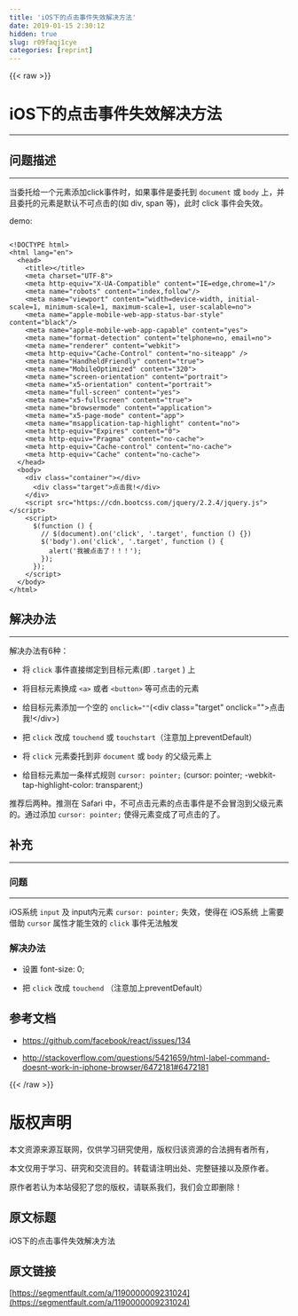 ```yaml
---
title: 'iOS下的点击事件失效解决方法' 
date: 2019-01-15 2:30:12
hidden: true
slug: r09faqj1cye
categories: [reprint]
---
```


{{< raw >}}

                    
<h1 id="articleHeader0">iOS下的点击事件失效解决方法</h1>
<hr>
<h2 id="articleHeader1">问题描述</h2>
<hr>
<p>当委托给一个元素添加click事件时，如果事件是委托到 <code>document</code> 或 <code>body</code> 上，并且委托的元素是默认不可点击的(如 div, span 等)，此时 click 事件会失效。</p>
<p>demo:</p>
<div class="widget-codetool" style="display:none;">
      <div class="widget-codetool--inner">
      <span class="selectCode code-tool" data-toggle="tooltip" data-placement="top" title="" data-original-title="全选"></span>
      <span type="button" class="copyCode code-tool" data-toggle="tooltip" data-placement="top" data-clipboard-text="
<!DOCTYPE html>
<html lang=&quot;en&quot;>
  <head>
    <title></title>
    <meta charset=&quot;UTF-8&quot;>
    <meta http-equiv=&quot;X-UA-Compatible&quot; content=&quot;IE=edge,chrome=1&quot;/>
    <meta name=&quot;robots&quot; content=&quot;index,follow&quot;/>
    <meta name=&quot;viewport&quot; content=&quot;width=device-width, initial-scale=1, minimum-scale=1, maximum-scale=1, user-scalable=no&quot;>
    <meta name=&quot;apple-mobile-web-app-status-bar-style&quot; content=&quot;black&quot;/>
    <meta name=&quot;apple-mobile-web-app-capable&quot; content=&quot;yes&quot;>
    <meta name=&quot;format-detection&quot; content=&quot;telphone=no, email=no&quot;>
    <meta name=&quot;renderer&quot; content=&quot;webkit&quot;>
    <meta http-equiv=&quot;Cache-Control&quot; content=&quot;no-siteapp&quot; />
    <meta name=&quot;HandheldFriendly&quot; content=&quot;true&quot;>
    <meta name=&quot;MobileOptimized&quot; content=&quot;320&quot;>
    <meta name=&quot;screen-orientation&quot; content=&quot;portrait&quot;>
    <meta name=&quot;x5-orientation&quot; content=&quot;portrait&quot;>
    <meta name=&quot;full-screen&quot; content=&quot;yes&quot;>
    <meta name=&quot;x5-fullscreen&quot; content=&quot;true&quot;>
    <meta name=&quot;browsermode&quot; content=&quot;application&quot;>
    <meta name=&quot;x5-page-mode&quot; content=&quot;app&quot;>
    <meta name=&quot;msapplication-tap-highlight&quot; content=&quot;no&quot;>
    <meta http-equiv=&quot;Expires&quot; content=&quot;0&quot;>
    <meta http-equiv=&quot;Pragma&quot; content=&quot;no-cache&quot;>
    <meta http-equiv=&quot;Cache-control&quot; content=&quot;no-cache&quot;>
    <meta http-equiv=&quot;Cache&quot; content=&quot;no-cache&quot;>
  </head>
  <body>
    <div class=&quot;container&quot;></div>
      <div class=&quot;target&quot;>点击我!</div>
    </div>
    <script src=&quot;https://cdn.bootcss.com/jquery/2.2.4/jquery.js&quot;></script>
    <script>
      $(function () {
        // $(document).on('click', '.target', function () {})
        $('body').on('click', '.target', function () {
          alert('我被点击了！！！');
        });
      });
    </script>
  </body>
</html>
" title="" data-original-title="复制"></span>
      <span type="button" class="saveToNote code-tool" data-toggle="tooltip" data-placement="top" title="" data-original-title="放进笔记"></span>
      </div>
      </div><pre class="xml hljs"><code class="html">
<span class="hljs-meta">&lt;!DOCTYPE html&gt;</span>
<span class="hljs-tag">&lt;<span class="hljs-name">html</span> <span class="hljs-attr">lang</span>=<span class="hljs-string">"en"</span>&gt;</span>
  <span class="hljs-tag">&lt;<span class="hljs-name">head</span>&gt;</span>
    <span class="hljs-tag">&lt;<span class="hljs-name">title</span>&gt;</span><span class="hljs-tag">&lt;/<span class="hljs-name">title</span>&gt;</span>
    <span class="hljs-tag">&lt;<span class="hljs-name">meta</span> <span class="hljs-attr">charset</span>=<span class="hljs-string">"UTF-8"</span>&gt;</span>
    <span class="hljs-tag">&lt;<span class="hljs-name">meta</span> <span class="hljs-attr">http-equiv</span>=<span class="hljs-string">"X-UA-Compatible"</span> <span class="hljs-attr">content</span>=<span class="hljs-string">"IE=edge,chrome=1"</span>/&gt;</span>
    <span class="hljs-tag">&lt;<span class="hljs-name">meta</span> <span class="hljs-attr">name</span>=<span class="hljs-string">"robots"</span> <span class="hljs-attr">content</span>=<span class="hljs-string">"index,follow"</span>/&gt;</span>
    <span class="hljs-tag">&lt;<span class="hljs-name">meta</span> <span class="hljs-attr">name</span>=<span class="hljs-string">"viewport"</span> <span class="hljs-attr">content</span>=<span class="hljs-string">"width=device-width, initial-scale=1, minimum-scale=1, maximum-scale=1, user-scalable=no"</span>&gt;</span>
    <span class="hljs-tag">&lt;<span class="hljs-name">meta</span> <span class="hljs-attr">name</span>=<span class="hljs-string">"apple-mobile-web-app-status-bar-style"</span> <span class="hljs-attr">content</span>=<span class="hljs-string">"black"</span>/&gt;</span>
    <span class="hljs-tag">&lt;<span class="hljs-name">meta</span> <span class="hljs-attr">name</span>=<span class="hljs-string">"apple-mobile-web-app-capable"</span> <span class="hljs-attr">content</span>=<span class="hljs-string">"yes"</span>&gt;</span>
    <span class="hljs-tag">&lt;<span class="hljs-name">meta</span> <span class="hljs-attr">name</span>=<span class="hljs-string">"format-detection"</span> <span class="hljs-attr">content</span>=<span class="hljs-string">"telphone=no, email=no"</span>&gt;</span>
    <span class="hljs-tag">&lt;<span class="hljs-name">meta</span> <span class="hljs-attr">name</span>=<span class="hljs-string">"renderer"</span> <span class="hljs-attr">content</span>=<span class="hljs-string">"webkit"</span>&gt;</span>
    <span class="hljs-tag">&lt;<span class="hljs-name">meta</span> <span class="hljs-attr">http-equiv</span>=<span class="hljs-string">"Cache-Control"</span> <span class="hljs-attr">content</span>=<span class="hljs-string">"no-siteapp"</span> /&gt;</span>
    <span class="hljs-tag">&lt;<span class="hljs-name">meta</span> <span class="hljs-attr">name</span>=<span class="hljs-string">"HandheldFriendly"</span> <span class="hljs-attr">content</span>=<span class="hljs-string">"true"</span>&gt;</span>
    <span class="hljs-tag">&lt;<span class="hljs-name">meta</span> <span class="hljs-attr">name</span>=<span class="hljs-string">"MobileOptimized"</span> <span class="hljs-attr">content</span>=<span class="hljs-string">"320"</span>&gt;</span>
    <span class="hljs-tag">&lt;<span class="hljs-name">meta</span> <span class="hljs-attr">name</span>=<span class="hljs-string">"screen-orientation"</span> <span class="hljs-attr">content</span>=<span class="hljs-string">"portrait"</span>&gt;</span>
    <span class="hljs-tag">&lt;<span class="hljs-name">meta</span> <span class="hljs-attr">name</span>=<span class="hljs-string">"x5-orientation"</span> <span class="hljs-attr">content</span>=<span class="hljs-string">"portrait"</span>&gt;</span>
    <span class="hljs-tag">&lt;<span class="hljs-name">meta</span> <span class="hljs-attr">name</span>=<span class="hljs-string">"full-screen"</span> <span class="hljs-attr">content</span>=<span class="hljs-string">"yes"</span>&gt;</span>
    <span class="hljs-tag">&lt;<span class="hljs-name">meta</span> <span class="hljs-attr">name</span>=<span class="hljs-string">"x5-fullscreen"</span> <span class="hljs-attr">content</span>=<span class="hljs-string">"true"</span>&gt;</span>
    <span class="hljs-tag">&lt;<span class="hljs-name">meta</span> <span class="hljs-attr">name</span>=<span class="hljs-string">"browsermode"</span> <span class="hljs-attr">content</span>=<span class="hljs-string">"application"</span>&gt;</span>
    <span class="hljs-tag">&lt;<span class="hljs-name">meta</span> <span class="hljs-attr">name</span>=<span class="hljs-string">"x5-page-mode"</span> <span class="hljs-attr">content</span>=<span class="hljs-string">"app"</span>&gt;</span>
    <span class="hljs-tag">&lt;<span class="hljs-name">meta</span> <span class="hljs-attr">name</span>=<span class="hljs-string">"msapplication-tap-highlight"</span> <span class="hljs-attr">content</span>=<span class="hljs-string">"no"</span>&gt;</span>
    <span class="hljs-tag">&lt;<span class="hljs-name">meta</span> <span class="hljs-attr">http-equiv</span>=<span class="hljs-string">"Expires"</span> <span class="hljs-attr">content</span>=<span class="hljs-string">"0"</span>&gt;</span>
    <span class="hljs-tag">&lt;<span class="hljs-name">meta</span> <span class="hljs-attr">http-equiv</span>=<span class="hljs-string">"Pragma"</span> <span class="hljs-attr">content</span>=<span class="hljs-string">"no-cache"</span>&gt;</span>
    <span class="hljs-tag">&lt;<span class="hljs-name">meta</span> <span class="hljs-attr">http-equiv</span>=<span class="hljs-string">"Cache-control"</span> <span class="hljs-attr">content</span>=<span class="hljs-string">"no-cache"</span>&gt;</span>
    <span class="hljs-tag">&lt;<span class="hljs-name">meta</span> <span class="hljs-attr">http-equiv</span>=<span class="hljs-string">"Cache"</span> <span class="hljs-attr">content</span>=<span class="hljs-string">"no-cache"</span>&gt;</span>
  <span class="hljs-tag">&lt;/<span class="hljs-name">head</span>&gt;</span>
  <span class="hljs-tag">&lt;<span class="hljs-name">body</span>&gt;</span>
    <span class="hljs-tag">&lt;<span class="hljs-name">div</span> <span class="hljs-attr">class</span>=<span class="hljs-string">"container"</span>&gt;</span><span class="hljs-tag">&lt;/<span class="hljs-name">div</span>&gt;</span>
      <span class="hljs-tag">&lt;<span class="hljs-name">div</span> <span class="hljs-attr">class</span>=<span class="hljs-string">"target"</span>&gt;</span>点击我!<span class="hljs-tag">&lt;/<span class="hljs-name">div</span>&gt;</span>
    <span class="hljs-tag">&lt;/<span class="hljs-name">div</span>&gt;</span>
    <span class="hljs-tag">&lt;<span class="hljs-name">script</span> <span class="hljs-attr">src</span>=<span class="hljs-string">"https://cdn.bootcss.com/jquery/2.2.4/jquery.js"</span>&gt;</span><span class="undefined"></span><span class="hljs-tag">&lt;/<span class="hljs-name">script</span>&gt;</span>
    <span class="hljs-tag">&lt;<span class="hljs-name">script</span>&gt;</span><span class="javascript">
      $(<span class="hljs-function"><span class="hljs-keyword">function</span> (<span class="hljs-params"></span>) </span>{
        <span class="hljs-comment">// $(document).on('click', '.target', function () {})</span>
        $(<span class="hljs-string">'body'</span>).on(<span class="hljs-string">'click'</span>, <span class="hljs-string">'.target'</span>, <span class="hljs-function"><span class="hljs-keyword">function</span> (<span class="hljs-params"></span>) </span>{
          alert(<span class="hljs-string">'我被点击了！！！'</span>);
        });
      });
    </span><span class="hljs-tag">&lt;/<span class="hljs-name">script</span>&gt;</span>
  <span class="hljs-tag">&lt;/<span class="hljs-name">body</span>&gt;</span>
<span class="hljs-tag">&lt;/<span class="hljs-name">html</span>&gt;</span>
</code></pre>
<h2 id="articleHeader2">解决办法</h2>
<hr>
<p>解决办法有6种：</p>
<ul>
<li><p>将 <code>click</code> 事件直接绑定到目标元素(即 <code>.target</code> ) 上</p></li>
<li><p>将目标元素换成 <code>&lt;a&gt;</code> 或者 <code>&lt;button&gt;</code> 等可点击的元素</p></li>
<li><p>给目标元素添加一个空的 <code>onclick=""</code>(&lt;div class="target" onclick=""&gt;点击我!&lt;/div&gt;)</p></li>
<li><p>把 <code>click</code> 改成 <code>touchend</code> 或 <code>touchstart</code>（注意加上preventDefault）</p></li>
<li><p>将 <code>click</code> 元素委托到非 <code>document</code> 或 <code>body</code> 的父级元素上</p></li>
<li><p>给目标元素加一条样式规则 <code>cursor: pointer;</code> (cursor: pointer; -webkit-tap-highlight-color: transparent;)</p></li>
</ul>
<p>推荐后两种。推测在 Safari 中，不可点击元素的点击事件是不会冒泡到父级元素的。通过添加 <code>cursor: pointer;</code> 使得元素变成了可点击的了。</p>
<h2 id="articleHeader3">补充</h2>
<hr>
<h3 id="articleHeader4">问题</h3>
<hr>
<p>iOS系统 <code>input</code> 及 input内元素 <code>cursor: pointer;</code> 失效，使得在 iOS系统 上需要借助 <code>cursor</code> 属性才能生效的 <code>click</code> 事件无法触发</p>
<h3 id="articleHeader5">解决办法</h3>
<ul>
<li><p>设置 font-size: 0;</p></li>
<li><p>把 <code>click</code> 改成 <code>touchend</code> （注意加上preventDefault）</p></li>
</ul>
<h2 id="articleHeader6">参考文档</h2>
<ul>
<li><p><a href="https://github.com/facebook/react/issues/134" rel="nofollow noreferrer" target="_blank">https://github.com/facebook/react/issues/134</a></p></li>
<li><p><a href="http://stackoverflow.com/questions/5421659/html-label-command-doesnt-work-in-iphone-browser/6472181#6472181" rel="nofollow noreferrer" target="_blank">http://stackoverflow.com/questions/5421659/html-label-command-doesnt-work-in-iphone-browser/6472181#6472181</a></p></li>
</ul>

                
{{< /raw >}}

# 版权声明
本文资源来源互联网，仅供学习研究使用，版权归该资源的合法拥有者所有，

本文仅用于学习、研究和交流目的。转载请注明出处、完整链接以及原作者。

原作者若认为本站侵犯了您的版权，请联系我们，我们会立即删除！

## 原文标题
iOS下的点击事件失效解决方法

## 原文链接
[https://segmentfault.com/a/1190000009231024](https://segmentfault.com/a/1190000009231024)

